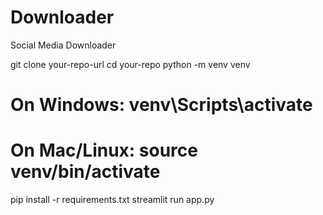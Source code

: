 # Downloader
Social Media Downloader

git clone your-repo-url
cd your-repo
python -m venv venv
# On Windows: venv\Scripts\activate
# On Mac/Linux: source venv/bin/activate
pip install -r requirements.txt
streamlit run app.py

